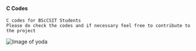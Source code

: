 #### C Codes
```
C codes for BScCSIT Students
Please do check the codes and if necessary feel free to contribute to the project
````
![Image of yoda](https://github.com/ashim888/csit-c/blob/master/codes/codewisdom.png)
